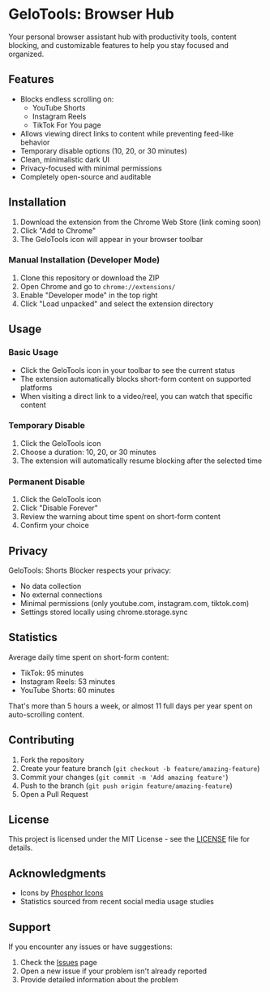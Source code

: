 # GeloTools: Browser Hub

Your personal browser assistant hub with productivity tools, content blocking, and customizable features to help you stay focused and organized.

## Features

- Blocks endless scrolling on:
  - YouTube Shorts
  - Instagram Reels
  - TikTok For You page
- Allows viewing direct links to content while preventing feed-like behavior
- Temporary disable options (10, 20, or 30 minutes)
- Clean, minimalistic dark UI
- Privacy-focused with minimal permissions
- Completely open-source and auditable

## Installation

1. Download the extension from the Chrome Web Store (link coming soon)
2. Click "Add to Chrome"
3. The GeloTools icon will appear in your browser toolbar

### Manual Installation (Developer Mode)

1. Clone this repository or download the ZIP
2. Open Chrome and go to `chrome://extensions/`
3. Enable "Developer mode" in the top right
4. Click "Load unpacked" and select the extension directory

## Usage

### Basic Usage

- Click the GeloTools icon in your toolbar to see the current status
- The extension automatically blocks short-form content on supported platforms
- When visiting a direct link to a video/reel, you can watch that specific content

### Temporary Disable

1. Click the GeloTools icon
2. Choose a duration: 10, 20, or 30 minutes
3. The extension will automatically resume blocking after the selected time

### Permanent Disable

1. Click the GeloTools icon
2. Click "Disable Forever"
3. Review the warning about time spent on short-form content
4. Confirm your choice

## Privacy

GeloTools: Shorts Blocker respects your privacy:

- No data collection
- No external connections
- Minimal permissions (only youtube.com, instagram.com, tiktok.com)
- Settings stored locally using chrome.storage.sync

## Statistics

Average daily time spent on short-form content:

- TikTok: 95 minutes
- Instagram Reels: 53 minutes
- YouTube Shorts: 60 minutes

That's more than 5 hours a week, or almost 11 full days per year spent on auto-scrolling content.

## Contributing

1. Fork the repository
2. Create your feature branch (`git checkout -b feature/amazing-feature`)
3. Commit your changes (`git commit -m 'Add amazing feature'`)
4. Push to the branch (`git push origin feature/amazing-feature`)
5. Open a Pull Request

## License

This project is licensed under the MIT License - see the [LICENSE](LICENSE) file for details.

## Acknowledgments

- Icons by [Phosphor Icons](https://phosphoricons.com/)
- Statistics sourced from recent social media usage studies

## Support

If you encounter any issues or have suggestions:

1. Check the [Issues](https://github.com/gelotools/shorts-blocker/issues) page
2. Open a new issue if your problem isn't already reported
3. Provide detailed information about the problem 